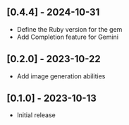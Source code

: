 ## [0.4.4] - 2024-10-31
- Define the Ruby version for the gem
- Add Completion feature for Gemini

## [0.2.0] - 2023-10-22
- Add image generation abilities

## [0.1.0] - 2023-10-13

- Initial release
